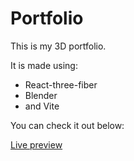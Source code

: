 # Portfolio

This is my 3D portfolio.

It is made using:

- React-three-fiber
- Blender
- and Vite

You can check it out below:

[Live preview](https://www.ondrasvec.dev "3D Portfolio")
